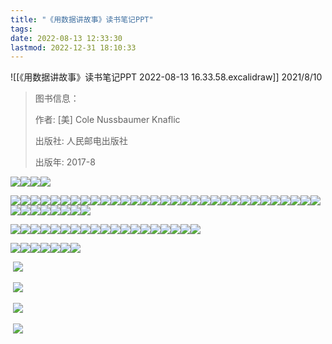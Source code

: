 ```yaml
---
title: "《用数据讲故事》读书笔记PPT"
tags: 
date: 2022-08-13 12:33:30
lastmod: 2022-12-31 18:10:33
---
```


![[《用数据讲故事》读书笔记PPT 2022-08-13 16.33.58.excalidraw]]
2021/8/10

> 图书信息：
> 
> 作者: [美] Cole Nussbaumer Knaflic
> 
> 出版社: 人民邮电出版社
> 
> 出版年: 2017-8

![](https://img-blog.csdnimg.cn/20210810224524976.png?x-oss-process=image/watermark,type_ZmFuZ3poZW5naGVpdGk,shadow_10,text_aHR0cHM6Ly9ibG9nLmNzZG4ubmV0L3RvdG9iZXk=,size_16,color_FFFFFF,t_70)![](https://img-blog.csdnimg.cn/20210810224525176.png?x-oss-process=image/watermark,type_ZmFuZ3poZW5naGVpdGk,shadow_10,text_aHR0cHM6Ly9ibG9nLmNzZG4ubmV0L3RvdG9iZXk=,size_16,color_FFFFFF,t_70)![](https://img-blog.csdnimg.cn/20210810224525952.png?x-oss-process=image/watermark,type_ZmFuZ3poZW5naGVpdGk,shadow_10,text_aHR0cHM6Ly9ibG9nLmNzZG4ubmV0L3RvdG9iZXk=,size_16,color_FFFFFF,t_70)![](https://img-blog.csdnimg.cn/20210810224526636.png?x-oss-process=image/watermark,type_ZmFuZ3poZW5naGVpdGk,shadow_10,text_aHR0cHM6Ly9ibG9nLmNzZG4ubmV0L3RvdG9iZXk=,size_16,color_FFFFFF,t_70)

![](https://img-blog.csdnimg.cn/20210810224527480.png?x-oss-process=image/watermark,type_ZmFuZ3poZW5naGVpdGk,shadow_10,text_aHR0cHM6Ly9ibG9nLmNzZG4ubmV0L3RvdG9iZXk=,size_16,color_FFFFFF,t_70)![](https://img-blog.csdnimg.cn/20210810224528249.png?x-oss-process=image/watermark,type_ZmFuZ3poZW5naGVpdGk,shadow_10,text_aHR0cHM6Ly9ibG9nLmNzZG4ubmV0L3RvdG9iZXk=,size_16,color_FFFFFF,t_70)![](https://img-blog.csdnimg.cn/2021081022452993.png?x-oss-process=image/watermark,type_ZmFuZ3poZW5naGVpdGk,shadow_10,text_aHR0cHM6Ly9ibG9nLmNzZG4ubmV0L3RvdG9iZXk=,size_16,color_FFFFFF,t_70)![](https://img-blog.csdnimg.cn/20210810224529959.png?x-oss-process=image/watermark,type_ZmFuZ3poZW5naGVpdGk,shadow_10,text_aHR0cHM6Ly9ibG9nLmNzZG4ubmV0L3RvdG9iZXk=,size_16,color_FFFFFF,t_70)![](https://img-blog.csdnimg.cn/20210810224530818.png?x-oss-process=image/watermark,type_ZmFuZ3poZW5naGVpdGk,shadow_10,text_aHR0cHM6Ly9ibG9nLmNzZG4ubmV0L3RvdG9iZXk=,size_16,color_FFFFFF,t_70)![](https://img-blog.csdnimg.cn/20210810224531836.png?x-oss-process=image/watermark,type_ZmFuZ3poZW5naGVpdGk,shadow_10,text_aHR0cHM6Ly9ibG9nLmNzZG4ubmV0L3RvdG9iZXk=,size_16,color_FFFFFF,t_70)![](https://img-blog.csdnimg.cn/20210810224532848.png?x-oss-process=image/watermark,type_ZmFuZ3poZW5naGVpdGk,shadow_10,text_aHR0cHM6Ly9ibG9nLmNzZG4ubmV0L3RvdG9iZXk=,size_16,color_FFFFFF,t_70)![](https://img-blog.csdnimg.cn/20210810224534201.png?x-oss-process=image/watermark,type_ZmFuZ3poZW5naGVpdGk,shadow_10,text_aHR0cHM6Ly9ibG9nLmNzZG4ubmV0L3RvdG9iZXk=,size_16,color_FFFFFF,t_70)![](https://img-blog.csdnimg.cn/20210810224535716.png?x-oss-process=image/watermark,type_ZmFuZ3poZW5naGVpdGk,shadow_10,text_aHR0cHM6Ly9ibG9nLmNzZG4ubmV0L3RvdG9iZXk=,size_16,color_FFFFFF,t_70)![](https://img-blog.csdnimg.cn/20210810224537249.png?x-oss-process=image/watermark,type_ZmFuZ3poZW5naGVpdGk,shadow_10,text_aHR0cHM6Ly9ibG9nLmNzZG4ubmV0L3RvdG9iZXk=,size_16,color_FFFFFF,t_70)![](https://img-blog.csdnimg.cn/20210810224538789.png?x-oss-process=image/watermark,type_ZmFuZ3poZW5naGVpdGk,shadow_10,text_aHR0cHM6Ly9ibG9nLmNzZG4ubmV0L3RvdG9iZXk=,size_16,color_FFFFFF,t_70)![](https://img-blog.csdnimg.cn/20210810224540382.png?x-oss-process=image/watermark,type_ZmFuZ3poZW5naGVpdGk,shadow_10,text_aHR0cHM6Ly9ibG9nLmNzZG4ubmV0L3RvdG9iZXk=,size_16,color_FFFFFF,t_70)![](https://img-blog.csdnimg.cn/20210810224542230.png?x-oss-process=image/watermark,type_ZmFuZ3poZW5naGVpdGk,shadow_10,text_aHR0cHM6Ly9ibG9nLmNzZG4ubmV0L3RvdG9iZXk=,size_16,color_FFFFFF,t_70)![](https://img-blog.csdnimg.cn/20210810224543953.png?x-oss-process=image/watermark,type_ZmFuZ3poZW5naGVpdGk,shadow_10,text_aHR0cHM6Ly9ibG9nLmNzZG4ubmV0L3RvdG9iZXk=,size_16,color_FFFFFF,t_70)![](https://img-blog.csdnimg.cn/20210810224545872.png?x-oss-process=image/watermark,type_ZmFuZ3poZW5naGVpdGk,shadow_10,text_aHR0cHM6Ly9ibG9nLmNzZG4ubmV0L3RvdG9iZXk=,size_16,color_FFFFFF,t_70)![](https://img-blog.csdnimg.cn/20210810224547847.png?x-oss-process=image/watermark,type_ZmFuZ3poZW5naGVpdGk,shadow_10,text_aHR0cHM6Ly9ibG9nLmNzZG4ubmV0L3RvdG9iZXk=,size_16,color_FFFFFF,t_70)![](https://img-blog.csdnimg.cn/20210810224550112.png?x-oss-process=image/watermark,type_ZmFuZ3poZW5naGVpdGk,shadow_10,text_aHR0cHM6Ly9ibG9nLmNzZG4ubmV0L3RvdG9iZXk=,size_16,color_FFFFFF,t_70)![](https://img-blog.csdnimg.cn/20210810224552538.png?x-oss-process=image/watermark,type_ZmFuZ3poZW5naGVpdGk,shadow_10,text_aHR0cHM6Ly9ibG9nLmNzZG4ubmV0L3RvdG9iZXk=,size_16,color_FFFFFF,t_70)![](https://img-blog.csdnimg.cn/20210810224554948.png?x-oss-process=image/watermark,type_ZmFuZ3poZW5naGVpdGk,shadow_10,text_aHR0cHM6Ly9ibG9nLmNzZG4ubmV0L3RvdG9iZXk=,size_16,color_FFFFFF,t_70)![](https://img-blog.csdnimg.cn/20210810224557327.png?x-oss-process=image/watermark,type_ZmFuZ3poZW5naGVpdGk,shadow_10,text_aHR0cHM6Ly9ibG9nLmNzZG4ubmV0L3RvdG9iZXk=,size_16,color_FFFFFF,t_70)![](https://img-blog.csdnimg.cn/2021081022460080.png?x-oss-process=image/watermark,type_ZmFuZ3poZW5naGVpdGk,shadow_10,text_aHR0cHM6Ly9ibG9nLmNzZG4ubmV0L3RvdG9iZXk=,size_16,color_FFFFFF,t_70)![](https://img-blog.csdnimg.cn/20210810224602890.png?x-oss-process=image/watermark,type_ZmFuZ3poZW5naGVpdGk,shadow_10,text_aHR0cHM6Ly9ibG9nLmNzZG4ubmV0L3RvdG9iZXk=,size_16,color_FFFFFF,t_70)![](https://img-blog.csdnimg.cn/20210810224605784.png?x-oss-process=image/watermark,type_ZmFuZ3poZW5naGVpdGk,shadow_10,text_aHR0cHM6Ly9ibG9nLmNzZG4ubmV0L3RvdG9iZXk=,size_16,color_FFFFFF,t_70)![](https://img-blog.csdnimg.cn/20210810224608908.png?x-oss-process=image/watermark,type_ZmFuZ3poZW5naGVpdGk,shadow_10,text_aHR0cHM6Ly9ibG9nLmNzZG4ubmV0L3RvdG9iZXk=,size_16,color_FFFFFF,t_70)![](https://img-blog.csdnimg.cn/20210810225138384.png?x-oss-process=image/watermark,type_ZmFuZ3poZW5naGVpdGk,shadow_10,text_aHR0cHM6Ly9ibG9nLmNzZG4ubmV0L3RvdG9iZXk=,size_16,color_FFFFFF,t_70)![](https://img-blog.csdnimg.cn/20210810225138694.png?x-oss-process=image/watermark,type_ZmFuZ3poZW5naGVpdGk,shadow_10,text_aHR0cHM6Ly9ibG9nLmNzZG4ubmV0L3RvdG9iZXk=,size_16,color_FFFFFF,t_70)![](https://img-blog.csdnimg.cn/202108102251397.png?x-oss-process=image/watermark,type_ZmFuZ3poZW5naGVpdGk,shadow_10,text_aHR0cHM6Ly9ibG9nLmNzZG4ubmV0L3RvdG9iZXk=,size_16,color_FFFFFF,t_70)![](https://img-blog.csdnimg.cn/20210810225139405.png?x-oss-process=image/watermark,type_ZmFuZ3poZW5naGVpdGk,shadow_10,text_aHR0cHM6Ly9ibG9nLmNzZG4ubmV0L3RvdG9iZXk=,size_16,color_FFFFFF,t_70)![](https://img-blog.csdnimg.cn/20210810225139974.png?x-oss-process=image/watermark,type_ZmFuZ3poZW5naGVpdGk,shadow_10,text_aHR0cHM6Ly9ibG9nLmNzZG4ubmV0L3RvdG9iZXk=,size_16,color_FFFFFF,t_70)![](https://img-blog.csdnimg.cn/20210810225140429.png?x-oss-process=image/watermark,type_ZmFuZ3poZW5naGVpdGk,shadow_10,text_aHR0cHM6Ly9ibG9nLmNzZG4ubmV0L3RvdG9iZXk=,size_16,color_FFFFFF,t_70)![](https://img-blog.csdnimg.cn/2021081022514126.png?x-oss-process=image/watermark,type_ZmFuZ3poZW5naGVpdGk,shadow_10,text_aHR0cHM6Ly9ibG9nLmNzZG4ubmV0L3RvdG9iZXk=,size_16,color_FFFFFF,t_70)![](https://img-blog.csdnimg.cn/20210810225141899.png?x-oss-process=image/watermark,type_ZmFuZ3poZW5naGVpdGk,shadow_10,text_aHR0cHM6Ly9ibG9nLmNzZG4ubmV0L3RvdG9iZXk=,size_16,color_FFFFFF,t_70)![](https://img-blog.csdnimg.cn/2021081022514568.png?x-oss-process=image/watermark,type_ZmFuZ3poZW5naGVpdGk,shadow_10,text_aHR0cHM6Ly9ibG9nLmNzZG4ubmV0L3RvdG9iZXk=,size_16,color_FFFFFF,t_70)![](https://img-blog.csdnimg.cn/20210810225146261.png?x-oss-process=image/watermark,type_ZmFuZ3poZW5naGVpdGk,shadow_10,text_aHR0cHM6Ly9ibG9nLmNzZG4ubmV0L3RvdG9iZXk=,size_16,color_FFFFFF,t_70)![](https://img-blog.csdnimg.cn/20210810225147525.png?x-oss-process=image/watermark,type_ZmFuZ3poZW5naGVpdGk,shadow_10,text_aHR0cHM6Ly9ibG9nLmNzZG4ubmV0L3RvdG9iZXk=,size_16,color_FFFFFF,t_70)![](https://img-blog.csdnimg.cn/20210810225148849.png?x-oss-process=image/watermark,type_ZmFuZ3poZW5naGVpdGk,shadow_10,text_aHR0cHM6Ly9ibG9nLmNzZG4ubmV0L3RvdG9iZXk=,size_16,color_FFFFFF,t_70)![](https://img-blog.csdnimg.cn/20210810225150438.png?x-oss-process=image/watermark,type_ZmFuZ3poZW5naGVpdGk,shadow_10,text_aHR0cHM6Ly9ibG9nLmNzZG4ubmV0L3RvdG9iZXk=,size_16,color_FFFFFF,t_70)![](https://img-blog.csdnimg.cn/20210810225152252.png?x-oss-process=image/watermark,type_ZmFuZ3poZW5naGVpdGk,shadow_10,text_aHR0cHM6Ly9ibG9nLmNzZG4ubmV0L3RvdG9iZXk=,size_16,color_FFFFFF,t_70)![](https://img-blog.csdnimg.cn/20210810225154499.png?x-oss-process=image/watermark,type_ZmFuZ3poZW5naGVpdGk,shadow_10,text_aHR0cHM6Ly9ibG9nLmNzZG4ubmV0L3RvdG9iZXk=,size_16,color_FFFFFF,t_70)

![](https://img-blog.csdnimg.cn/20210810225400850.png?x-oss-process=image/watermark,type_ZmFuZ3poZW5naGVpdGk,shadow_10,text_aHR0cHM6Ly9ibG9nLmNzZG4ubmV0L3RvdG9iZXk=,size_16,color_FFFFFF,t_70)![](https://img-blog.csdnimg.cn/20210810225401921.png?x-oss-process=image/watermark,type_ZmFuZ3poZW5naGVpdGk,shadow_10,text_aHR0cHM6Ly9ibG9nLmNzZG4ubmV0L3RvdG9iZXk=,size_16,color_FFFFFF,t_70)![](https://img-blog.csdnimg.cn/202108102254037.png?x-oss-process=image/watermark,type_ZmFuZ3poZW5naGVpdGk,shadow_10,text_aHR0cHM6Ly9ibG9nLmNzZG4ubmV0L3RvdG9iZXk=,size_16,color_FFFFFF,t_70)![](https://img-blog.csdnimg.cn/20210810225404367.png?x-oss-process=image/watermark,type_ZmFuZ3poZW5naGVpdGk,shadow_10,text_aHR0cHM6Ly9ibG9nLmNzZG4ubmV0L3RvdG9iZXk=,size_16,color_FFFFFF,t_70)![](https://img-blog.csdnimg.cn/20210810225405874.png?x-oss-process=image/watermark,type_ZmFuZ3poZW5naGVpdGk,shadow_10,text_aHR0cHM6Ly9ibG9nLmNzZG4ubmV0L3RvdG9iZXk=,size_16,color_FFFFFF,t_70)![](https://img-blog.csdnimg.cn/20210810225407278.png?x-oss-process=image/watermark,type_ZmFuZ3poZW5naGVpdGk,shadow_10,text_aHR0cHM6Ly9ibG9nLmNzZG4ubmV0L3RvdG9iZXk=,size_16,color_FFFFFF,t_70)![](https://img-blog.csdnimg.cn/20210810225408728.png?x-oss-process=image/watermark,type_ZmFuZ3poZW5naGVpdGk,shadow_10,text_aHR0cHM6Ly9ibG9nLmNzZG4ubmV0L3RvdG9iZXk=,size_16,color_FFFFFF,t_70)![](https://img-blog.csdnimg.cn/20210810225410266.png?x-oss-process=image/watermark,type_ZmFuZ3poZW5naGVpdGk,shadow_10,text_aHR0cHM6Ly9ibG9nLmNzZG4ubmV0L3RvdG9iZXk=,size_16,color_FFFFFF,t_70)![](https://img-blog.csdnimg.cn/20210810225411741.png?x-oss-process=image/watermark,type_ZmFuZ3poZW5naGVpdGk,shadow_10,text_aHR0cHM6Ly9ibG9nLmNzZG4ubmV0L3RvdG9iZXk=,size_16,color_FFFFFF,t_70)![](https://img-blog.csdnimg.cn/20210810225413271.png?x-oss-process=image/watermark,type_ZmFuZ3poZW5naGVpdGk,shadow_10,text_aHR0cHM6Ly9ibG9nLmNzZG4ubmV0L3RvdG9iZXk=,size_16,color_FFFFFF,t_70)![](https://img-blog.csdnimg.cn/20210810225414921.png?x-oss-process=image/watermark,type_ZmFuZ3poZW5naGVpdGk,shadow_10,text_aHR0cHM6Ly9ibG9nLmNzZG4ubmV0L3RvdG9iZXk=,size_16,color_FFFFFF,t_70)![](https://img-blog.csdnimg.cn/20210810225416776.png?x-oss-process=image/watermark,type_ZmFuZ3poZW5naGVpdGk,shadow_10,text_aHR0cHM6Ly9ibG9nLmNzZG4ubmV0L3RvdG9iZXk=,size_16,color_FFFFFF,t_70)![](https://img-blog.csdnimg.cn/20210810225418728.png?x-oss-process=image/watermark,type_ZmFuZ3poZW5naGVpdGk,shadow_10,text_aHR0cHM6Ly9ibG9nLmNzZG4ubmV0L3RvdG9iZXk=,size_16,color_FFFFFF,t_70)![](https://img-blog.csdnimg.cn/20210810225420791.png?x-oss-process=image/watermark,type_ZmFuZ3poZW5naGVpdGk,shadow_10,text_aHR0cHM6Ly9ibG9nLmNzZG4ubmV0L3RvdG9iZXk=,size_16,color_FFFFFF,t_70)![](https://img-blog.csdnimg.cn/20210810225422986.png?x-oss-process=image/watermark,type_ZmFuZ3poZW5naGVpdGk,shadow_10,text_aHR0cHM6Ly9ibG9nLmNzZG4ubmV0L3RvdG9iZXk=,size_16,color_FFFFFF,t_70)![](https://img-blog.csdnimg.cn/20210810225425253.png?x-oss-process=image/watermark,type_ZmFuZ3poZW5naGVpdGk,shadow_10,text_aHR0cHM6Ly9ibG9nLmNzZG4ubmV0L3RvdG9iZXk=,size_16,color_FFFFFF,t_70)![](https://img-blog.csdnimg.cn/20210810225427532.png?x-oss-process=image/watermark,type_ZmFuZ3poZW5naGVpdGk,shadow_10,text_aHR0cHM6Ly9ibG9nLmNzZG4ubmV0L3RvdG9iZXk=,size_16,color_FFFFFF,t_70)![](https://img-blog.csdnimg.cn/2021081022543086.png?x-oss-process=image/watermark,type_ZmFuZ3poZW5naGVpdGk,shadow_10,text_aHR0cHM6Ly9ibG9nLmNzZG4ubmV0L3RvdG9iZXk=,size_16,color_FFFFFF,t_70)![](https://img-blog.csdnimg.cn/20210810225432878.png?x-oss-process=image/watermark,type_ZmFuZ3poZW5naGVpdGk,shadow_10,text_aHR0cHM6Ly9ibG9nLmNzZG4ubmV0L3RvdG9iZXk=,size_16,color_FFFFFF,t_70)

![](https://img-blog.csdnimg.cn/20210810225647249.png?x-oss-process=image/watermark,type_ZmFuZ3poZW5naGVpdGk,shadow_10,text_aHR0cHM6Ly9ibG9nLmNzZG4ubmV0L3RvdG9iZXk=,size_16,color_FFFFFF,t_70)![](https://img-blog.csdnimg.cn/20210810225648298.png?x-oss-process=image/watermark,type_ZmFuZ3poZW5naGVpdGk,shadow_10,text_aHR0cHM6Ly9ibG9nLmNzZG4ubmV0L3RvdG9iZXk=,size_16,color_FFFFFF,t_70)![](https://img-blog.csdnimg.cn/20210810225649655.png?x-oss-process=image/watermark,type_ZmFuZ3poZW5naGVpdGk,shadow_10,text_aHR0cHM6Ly9ibG9nLmNzZG4ubmV0L3RvdG9iZXk=,size_16,color_FFFFFF,t_70)![](https://img-blog.csdnimg.cn/20210810225651620.png?x-oss-process=image/watermark,type_ZmFuZ3poZW5naGVpdGk,shadow_10,text_aHR0cHM6Ly9ibG9nLmNzZG4ubmV0L3RvdG9iZXk=,size_16,color_FFFFFF,t_70)![](https://img-blog.csdnimg.cn/20210810225653709.png?x-oss-process=image/watermark,type_ZmFuZ3poZW5naGVpdGk,shadow_10,text_aHR0cHM6Ly9ibG9nLmNzZG4ubmV0L3RvdG9iZXk=,size_16,color_FFFFFF,t_70)![](https://img-blog.csdnimg.cn/20210810225655981.png?x-oss-process=image/watermark,type_ZmFuZ3poZW5naGVpdGk,shadow_10,text_aHR0cHM6Ly9ibG9nLmNzZG4ubmV0L3RvdG9iZXk=,size_16,color_FFFFFF,t_70)![](https://img-blog.csdnimg.cn/20210810225658211.png?x-oss-process=image/watermark,type_ZmFuZ3poZW5naGVpdGk,shadow_10,text_aHR0cHM6Ly9ibG9nLmNzZG4ubmV0L3RvdG9iZXk=,size_16,color_FFFFFF,t_70)

 ![](https://img-blog.csdnimg.cn/20210810225954179.png?x-oss-process=image/watermark,type_ZmFuZ3poZW5naGVpdGk,shadow_10,text_aHR0cHM6Ly9ibG9nLmNzZG4ubmV0L3RvdG9iZXk=,size_16,color_FFFFFF,t_70)

 ![](https://img-blog.csdnimg.cn/20210810230001401.png?x-oss-process=image/watermark,type_ZmFuZ3poZW5naGVpdGk,shadow_10,text_aHR0cHM6Ly9ibG9nLmNzZG4ubmV0L3RvdG9iZXk=,size_16,color_FFFFFF,t_70)

 ![](https://img-blog.csdnimg.cn/20210810230009726.png?x-oss-process=image/watermark,type_ZmFuZ3poZW5naGVpdGk,shadow_10,text_aHR0cHM6Ly9ibG9nLmNzZG4ubmV0L3RvdG9iZXk=,size_16,color_FFFFFF,t_70)

 ![](https://img-blog.csdnimg.cn/20210810230019661.png?x-oss-process=image/watermark,type_ZmFuZ3poZW5naGVpdGk,shadow_10,text_aHR0cHM6Ly9ibG9nLmNzZG4ubmV0L3RvdG9iZXk=,size_16,color_FFFFFF,t_70)